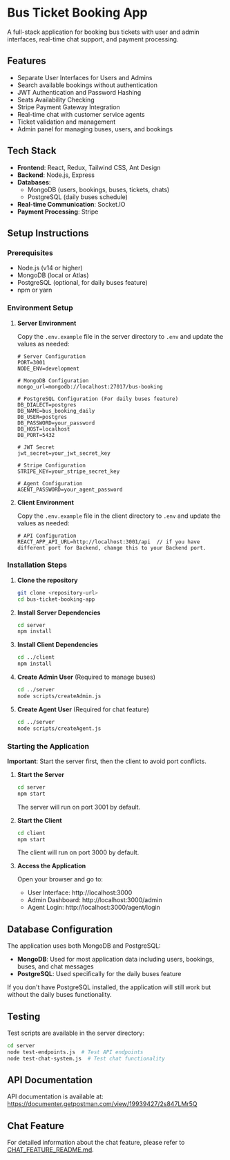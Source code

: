 # Bus Ticket Booking App

A full-stack application for booking bus tickets with user and admin interfaces, real-time chat support, and payment processing.

## Features

- Separate User Interfaces for Users and Admins
- Search available bookings without authentication
- JWT Authentication and Password Hashing
- Seats Availability Checking
- Stripe Payment Gateway Integration
- Real-time chat with customer service agents
- Ticket validation and management
- Admin panel for managing buses, users, and bookings

## Tech Stack

- **Frontend**: React, Redux, Tailwind CSS, Ant Design
- **Backend**: Node.js, Express
- **Databases**:
  - MongoDB (users, bookings, buses, tickets, chats)
  - PostgreSQL (daily buses schedule)
- **Real-time Communication**: Socket.IO
- **Payment Processing**: Stripe

## Setup Instructions

### Prerequisites

- Node.js (v14 or higher)
- MongoDB (local or Atlas)
- PostgreSQL (optional, for daily buses feature)
- npm or yarn

### Environment Setup

1. **Server Environment**

   Copy the `.env.example` file in the server directory to `.env` and update the values as needed:

   ```
   # Server Configuration
   PORT=3001
   NODE_ENV=development

   # MongoDB Configuration
   mongo_url=mongodb://localhost:27017/bus-booking

   # PostgreSQL Configuration (For daily buses feature)
   DB_DIALECT=postgres
   DB_NAME=bus_booking_daily
   DB_USER=postgres
   DB_PASSWORD=your_password
   DB_HOST=localhost
   DB_PORT=5432

   # JWT Secret
   jwt_secret=your_jwt_secret_key

   # Stripe Configuration
   STRIPE_KEY=your_stripe_secret_key

   # Agent Configuration
   AGENT_PASSWORD=your_agent_password
   ```

2. **Client Environment**

   Copy the `.env.example` file in the client directory to `.env` and update the values as needed:

   ```
   # API Configuration
   REACT_APP_API_URL=http://localhost:3001/api  // if you have different port for Backend, change this to your Backend port.

   ```

### Installation Steps

1. **Clone the repository**

   ```bash
   git clone <repository-url>
   cd bus-ticket-booking-app
   ```

2. **Install Server Dependencies**

   ```bash
   cd server
   npm install
   ```

3. **Install Client Dependencies**

   ```bash
   cd ../client
   npm install
   ```

4. **Create Admin User** (Required to manage buses)

   ```bash
   cd ../server
   node scripts/createAdmin.js
   ```

5. **Create Agent User** (Required for chat feature)

   ```bash
   cd ../server
   node scripts/createAgent.js
   ```

### Starting the Application

**Important**: Start the server first, then the client to avoid port conflicts.

1. **Start the Server**

   ```bash
   cd server
   npm start
   ```

   The server will run on port 3001 by default.

2. **Start the Client**

   ```bash
   cd client
   npm start
   ```

   The client will run on port 3000 by default.

3. **Access the Application**

   Open your browser and go to:

   - User Interface: http://localhost:3000
   - Admin Dashboard: http://localhost:3000/admin
   - Agent Login: http://localhost:3000/agent/login

## Database Configuration

The application uses both MongoDB and PostgreSQL:

- **MongoDB**: Used for most application data including users, bookings, buses, and chat messages
- **PostgreSQL**: Used specifically for the daily buses feature

If you don't have PostgreSQL installed, the application will still work but without the daily buses functionality.

## Testing

Test scripts are available in the server directory:

```bash
cd server
node test-endpoints.js  # Test API endpoints
node test-chat-system.js  # Test chat functionality
```

## API Documentation

API documentation is available at:
https://documenter.getpostman.com/view/19939427/2s847LMr5Q

## Chat Feature

For detailed information about the chat feature, please refer to [CHAT_FEATURE_README.md](/CHAT_FEATURE_README.md).
